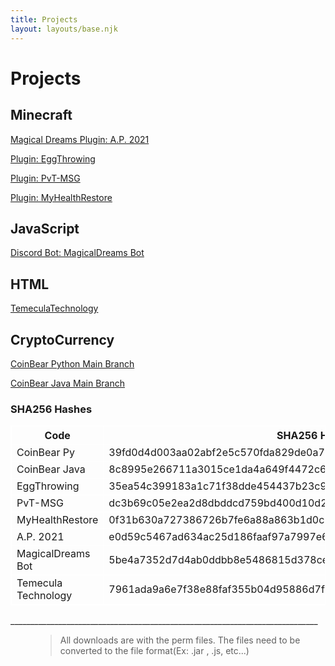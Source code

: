 ```yaml
---
title: Projects
layout: layouts/base.njk
---
```


# Projects


## Minecraft

<a href="https://github.com/MagicalDreams/AnnualPassport2021/archive/main.zip" download>Magical Dreams Plugin: A.P. 2021</a>

<a href="https://github.com/nolant108/EggThrowing/archive/master.zip" download>Plugin: EggThrowing</a>

<a href="https://github.com/nolant108/PrivateMSG/archive/master.zip" download>Plugin: PvT-MSG</a>

<a href="https://github.com/nolant108/MyHealthRestore/archive/master.zip" download>Plugin: MyHealthRestore</a>

## JavaScript

<a href="https://github.com/MagicalDreams/MagicalDreamsBot/archive/master.zip" download>Discord Bot: MagicalDreams Bot</a>

## HTML

<a href="https://github.com/nolant108/TemeculaTechNEW/archive/main.zip" download>TemeculaTechnology</a>

## CryptoCurrency

<a href="https://github.com/nolant108/CoinBear-Python-Version-/archive/main.zip" download>CoinBear Python Main Branch</a>

<a href="https://github.com/nolant108/CoinBear-Java/archive/main.zip" download>CoinBear Java Main Branch</a>


### SHA256 Hashes
<!DOCTYPE html>
<html>
<head>
<style>
table, th, td {
  border: 1px solid white;
}
</style>
</head>
<body>
<table>
  <tr>
    <th>Code</th>
    <th>SHA256 Hash</th>
  </tr>
  <tr>
    <td>CoinBear Py</td>
    <td>39fd0d4d003aa02abf2e5c570fda829de0a7adb59a67eed36cf3c50956f5b262</td>
  </tr>
  <tr>
    <td>CoinBear Java</td>
    <td>8c8995e266711a3015ce1da4a649f4472c61582818d03126161d183219270b78</td>
  </tr>
  <tr>
    <td>EggThrowing</td>
    <td>35ea54c399183a1c71f38dde454437b23c9bff0c111f95aeadf5c0bbdaf5688f</td>
  </tr>
    <tr>
    <td>PvT-MSG</td>
    <td>dc3b69c05e2ea2d8dbddcd759bd400d10d20d4bcc537d25bc0928133a1353346</td>
  </tr>
    <tr>
    <td>MyHealthRestore</td>
    <td>0f31b630a727386726b7fe6a88a863b1d0cb6cb875824b1c818100fc9aeb00b6</td>
  </tr>
    <tr>
    <td>A.P. 2021</td>
    <td>e0d59c5467ad634ac25d186faaf97a7997e6b519be6615d28adf69f4a02910ad</td>
  </tr>
    </tr>
    <tr>
    <td>MagicalDreams Bot</td>
    <td>5be4a7352d7d4ab0ddbb8e5486815d378ce7522b40e50e1800f1b075b0de6dc4</td>
  </tr>
    <tr>
    <td>Temecula Technology</td>
    <td>7961ada9a6e7f38e88faf355b04d95886d7f3c40a476e0a06dd7f701458a35a6</td>
    </tr>
</table>

<p>_____________________________________________________________________________</p>

<figure>
    <blockquote>
        <p>All downloads are with the perm files. The files need to be converted to the file format(Ex: .jar , .js, etc...)</p>
    </blockquote>
</figure>

</body>
</html>